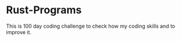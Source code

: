 # Rust-Programs

This is 100 day coding challenge to check how my coding skills and to improve it.


